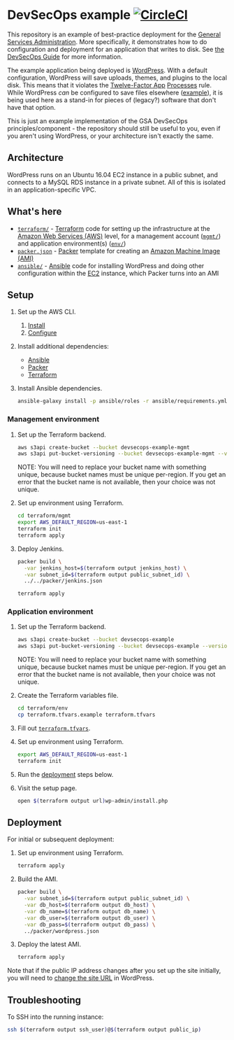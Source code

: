 # DevSecOps example [![CircleCI](https://circleci.com/gh/GSA/devsecops-example.svg?style=svg)](https://circleci.com/gh/GSA/devsecops-example)

This repository is an example of best-practice deployment for the [General Services Administration](https://www.gsa.gov/). More specifically, it demonstrates how to do configuration and deployment for an application that writes to disk. See [the DevSecOps Guide](https://tech.gsa.gov/guides/dev_sec_ops_guide/) for more information.

The example application being deployed is [WordPress](https://wordpress.org/). With a default configuration, WordPress will save uploads, themes, and plugins to the local disk. This means that it violates the [Twelve-Factor App](https://12factor.net/) [Processes](https://12factor.net/processes) rule. While WordPress _can_ be configured to save files elsewhere ([example](https://github.com/dzuelke/wordpress-12factor)), it is being used here as a stand-in for pieces of (legacy?) software that don't have that option.

This is just an example implementation of the GSA DevSecOps principles/component - the repository should still be useful to you, even if you aren't using WordPress, or your architecture isn't exactly the same.

## Architecture

WordPress runs on an Ubuntu 16.04 EC2 instance in a public subnet, and connects to a MySQL RDS instance in a private subnet. All of this is isolated in an application-specific VPC.

## What's here

* [`terraform/`](terraform/env/) - [Terraform](https://www.terraform.io/) code for setting up the infrastructure at the [Amazon Web Services (AWS)](https://aws.amazon.com/) level, for a management account ([`mgmt/`](terraform/mgmt/)) and application environment(s) ([`env/`](terraform/env/))
* [`packer.json`](packer.json) - [Packer](https://www.packer.io/) template for creating an [Amazon Machine Image (AMI)](https://docs.aws.amazon.com/AWSEC2/latest/UserGuide/AMIs.html)
* [`ansible/`](ansible/) - [Ansible](https://docs.ansible.com/ansible/latest/index.html) code for installing WordPress and doing other configuration within the [EC2](https://aws.amazon.com/ec2/) instance, which Packer turns into an AMI

## Setup

1. Set up the AWS CLI.
    1. [Install](https://docs.aws.amazon.com/cli/latest/userguide/installing.html)
    1. [Configure](https://docs.aws.amazon.com/cli/latest/userguide/cli-chap-getting-started.html)
1. Install additional dependencies:
    * [Ansible](https://docs.ansible.com/ansible/latest/intro_installation.html)
    * [Packer](https://www.packer.io/)
    * [Terraform](https://www.terraform.io/)
1. Install Ansible dependencies.

    ```sh
    ansible-galaxy install -p ansible/roles -r ansible/requirements.yml
    ```

### Management environment

1. Set up the Terraform backend.

    ```sh
    aws s3api create-bucket --bucket devsecops-example-mgmt
    aws s3api put-bucket-versioning --bucket devsecops-example-mgmt --versioning-configuration Status=Enabled
    ```
    NOTE: You will need to replace your bucket name with something unique, because bucket names must be unique per-region. If you get an error that the bucket name is not available, then your choice was not unique.

1. Set up environment using Terraform.

    ```sh
    cd terraform/mgmt
    export AWS_DEFAULT_REGION=us-east-1
    terraform init
    terraform apply
    ```

1. Deploy Jenkins.

    ```sh
    packer build \
      -var jenkins_host=$(terraform output jenkins_host) \
      -var subnet_id=$(terraform output public_subnet_id) \
      ../../packer/jenkins.json

    terraform apply
    ```

### Application environment

1. Set up the Terraform backend.

    ```sh
    aws s3api create-bucket --bucket devsecops-example
    aws s3api put-bucket-versioning --bucket devsecops-example --versioning-configuration Status=Enabled
    ```
    NOTE: You will need to replace your bucket name with something unique, because bucket names must be unique per-region. If you get an error that the bucket name is not available, then your choice was not unique.

1. Create the Terraform variables file.

    ```sh
    cd terraform/env
    cp terraform.tfvars.example terraform.tfvars
    ```

1. Fill out [`terraform.tfvars`](terraform/terraform.tfvars.example).
1. Set up environment using Terraform.

    ```sh
    export AWS_DEFAULT_REGION=us-east-1
    terraform init
    ```

1. Run the [deployment](#deployment) steps below.
1. Visit the setup page.

    ```sh
    open $(terraform output url)wp-admin/install.php
    ```

## Deployment

For initial or subsequent deployment:

1. Set up environment using Terraform.

    ```sh
    terraform apply
    ```

1. Build the AMI.

    ```sh
    packer build \
      -var subnet_id=$(terraform output public_subnet_id) \
      -var db_host=$(terraform output db_host) \
      -var db_name=$(terraform output db_name) \
      -var db_user=$(terraform output db_user) \
      -var db_pass=$(terraform output db_pass) \
      ../packer/wordpress.json
    ```

1. Deploy the latest AMI.

    ```sh
    terraform apply
    ```

Note that if the public IP address changes after you set up the site initially, you will need to [change the site URL](https://codex.wordpress.org/Changing_The_Site_URL#Changing_the_Site_URL) in WordPress.

## Troubleshooting

To SSH into the running instance:

```sh
ssh $(terraform output ssh_user)@$(terraform output public_ip)
```
